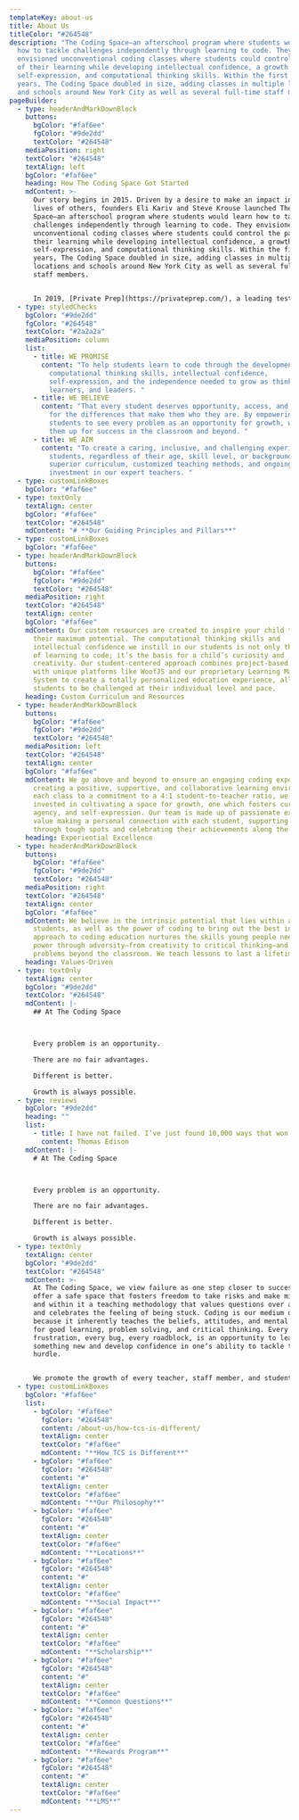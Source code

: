 ```yaml
---
templateKey: about-us
title: About Us
titleColor: "#264548"
description: "The Coding Space—an afterschool program where students would learn
  how to tackle challenges independently through learning to code. They
  envisioned unconventional coding classes where students could control the pace
  of their learning while developing intellectual confidence, a growth mindset,
  self-expression, and computational thinking skills. Within the first two
  years, The Coding Space doubled in size, adding classes in multiple locations
  and schools around New York City as well as several full-time staff members. "
pageBuilder:
  - type: headerAndMarkDownBlock
    buttons:
      bgColor: "#faf6ee"
      fgColor: "#9de2dd"
      textColor: "#264548"
    mediaPosition: right
    textColor: "#264548"
    textAlign: left
    bgColor: "#faf6ee"
    heading: How The Coding Space Got Started
    mdContent: >-
      Our story begins in 2015. Driven by a desire to make an impact in the
      lives of others, founders Eli Kariv and Steve Krouse launched The Coding
      Space—an afterschool program where students would learn how to tackle
      challenges independently through learning to code. They envisioned
      unconventional coding classes where students could control the pace of
      their learning while developing intellectual confidence, a growth mindset,
      self-expression, and computational thinking skills. Within the first two
      years, The Coding Space doubled in size, adding classes in multiple
      locations and schools around New York City as well as several full-time
      staff members.


      In 2019, [Private Prep](https://privateprep.com/), a leading test prep and tutoring company, acquired The Coding Space adding infrastructure support through human resources, technology, financial services, and more. As a part of the Private Prep family of brands, The Coding Space continues to focus on what it does best: creating a student-centered environment where children are architects of their own learning, and coding helps make that possible.
  - type: styledChecks
    bgColor: "#9de2dd"
    fgColor: "#264548"
    textColor: "#2a2a2a"
    mediaPosition: column
    list:
      - title: WE PROMISE
        content: "To help students learn to code through the development of
          computational thinking skills, intellectual confidence,
          self-expression, and the independence needed to grow as thinkers,
          learners, and leaders. "
      - title: WE BELIEVE
        content: "That every student deserves opportunity, access, and to be celebrated
          for the differences that make them who they are. By empowering
          students to see every problem as an opportunity for growth, we can set
          them up for success in the classroom and beyond. "
      - title: WE AIM
        content: "To create a caring, inclusive, and challenging experience for all
          students, regardless of their age, skill level, or background, through
          superior curriculum, customized teaching methods, and ongoing
          investment in our expert teachers. "
  - type: customLinkBoxes
    bgColor: "#faf6ee"
  - type: textOnly
    textAlign: center
    bgColor: "#faf6ee"
    textColor: "#264548"
    mdContent: "# **Our Guiding Principles and Pillars**"
  - type: customLinkBoxes
    bgColor: "#faf6ee"
  - type: headerAndMarkDownBlock
    buttons:
      bgColor: "#faf6ee"
      fgColor: "#9de2dd"
      textColor: "#264548"
    mediaPosition: right
    textColor: "#264548"
    textAlign: center
    bgColor: "#faf6ee"
    mdContent: Our custom resources are created to inspire your child to achieve
      their maximum potential. The computational thinking skills and
      intellectual confidence we instill in our students is not only the means
      of learning to code; it’s the basis for a child’s curiosity and
      creativity. Our student-centered approach combines project-based learning
      with unique platforms like WoofJS and our proprietary Learning Management
      System to create a totally personalized education experience, allowing
      students to be challenged at their individual level and pace.
    heading: Custom Curriculum and Resources
  - type: headerAndMarkDownBlock
    buttons:
      bgColor: "#faf6ee"
      fgColor: "#9de2dd"
      textColor: "#264548"
    mediaPosition: left
    textColor: "#264548"
    textAlign: center
    bgColor: "#faf6ee"
    mdContent: We go above and beyond to ensure an engaging coding experience. From
      creating a positive, supportive, and collaborative learning environment in
      each class to a commitment to a 4:1 student-to-teacher ratio, we are
      invested in cultivating a space for growth, one which fosters curiosity,
      agency, and self-expression. Our team is made up of passionate experts who
      value making a personal connection with each student, supporting them
      through tough spots and celebrating their achievements along the way.
    heading: Experiential Excellence
  - type: headerAndMarkDownBlock
    buttons:
      bgColor: "#faf6ee"
      fgColor: "#9de2dd"
      textColor: "#264548"
    mediaPosition: right
    textColor: "#264548"
    textAlign: center
    bgColor: "#faf6ee"
    mdContent: We believe in the intrinsic potential that lies within all of our
      students, as well as the power of coding to bring out the best in us. Our
      approach to coding education nurtures the skills young people need to
      power through adversity—from creativity to critical thinking—and tackle
      problems beyond the classroom. We teach lessons to last a lifetime.
    heading: Values-Driven
  - type: textOnly
    textAlign: center
    bgColor: "#9de2dd"
    textColor: "#264548"
    mdContent: |-
      ## At The Coding Space



      Every problem is an opportunity.

      There are no fair advantages.

      Different is better.

      Growth is always possible.
  - type: reviews
    bgColor: "#9de2dd"
    heading: ""
    list:
      - title: I have not failed. I’ve just found 10,000 ways that won’t work.”
        content: Thomas Edison
    mdContent: |-
      # At The Coding Space



      Every problem is an opportunity.

      There are no fair advantages.

      Different is better.

      Growth is always possible.
  - type: textOnly
    textAlign: center
    bgColor: "#9de2dd"
    textColor: "#264548"
    mdContent: >-
      At The Coding Space, we view failure as one step closer to success. We
      offer a safe space that fosters freedom to take risks and make mistakes
      and within it a teaching methodology that values questions over answers
      and celebrates the feeling of being stuck. Coding is our medium of choice
      because it inherently teaches the beliefs, attitudes, and mental models
      for good learning, problem solving, and critical thinking. Every moment of
      frustration, every bug, every roadblock, is an opportunity to learn
      something new and develop confidence in one’s ability to tackle the next
      hurdle.


      We promote the growth of every teacher, staff member, and student that enters our space in ways they most value. For our students, that means building a sense of community through collaboration and interaction that promotes their social and emotional development, fostering positive student-teacher relationships that meet the needs of each student at an individual level, and communicating progress, setbacks, and learning needs to best support them. For our teachers and staff, we advocate for their growth through providing professional development and training, including how to become better teachers and coders, and offering ongoing support and mentorship to help them along their individual journeys.
  - type: customLinkBoxes
    bgColor: "#faf6ee"
    list:
      - bgColor: "#faf6ee"
        fgColor: "#264548"
        content: /about-us/how-tcs-is-different/
        textAlign: center
        textColor: "#faf6ee"
        mdContent: "**How TCS is Different**"
      - bgColor: "#faf6ee"
        fgColor: "#264548"
        content: "#"
        textAlign: center
        textColor: "#faf6ee"
        mdContent: "**Our Philosophy**"
      - bgColor: "#faf6ee"
        fgColor: "#264548"
        content: "#"
        textAlign: center
        textColor: "#faf6ee"
        mdContent: "**Locations**"
      - bgColor: "#faf6ee"
        fgColor: "#264548"
        content: "#"
        textAlign: center
        textColor: "#faf6ee"
        mdContent: "**Social Impact**"
      - bgColor: "#faf6ee"
        fgColor: "#264548"
        content: "#"
        textAlign: center
        textColor: "#faf6ee"
        mdContent: "**Scholarship**"
      - bgColor: "#faf6ee"
        fgColor: "#264548"
        content: "#"
        textAlign: center
        textColor: "#faf6ee"
        mdContent: "**Common Questions**"
      - bgColor: "#faf6ee"
        fgColor: "#264548"
        content: "#"
        textAlign: center
        textColor: "#faf6ee"
        mdContent: "**Rewards Program**"
      - bgColor: "#faf6ee"
        fgColor: "#264548"
        content: "#"
        textAlign: center
        textColor: "#faf6ee"
        mdContent: "**LMS**"
---
```

